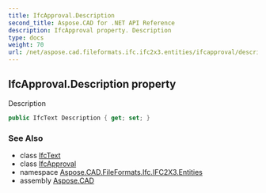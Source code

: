 ```yaml
---
title: IfcApproval.Description
second_title: Aspose.CAD for .NET API Reference
description: IfcApproval property. Description
type: docs
weight: 70
url: /net/aspose.cad.fileformats.ifc.ifc2x3.entities/ifcapproval/description/
---
```

## IfcApproval.Description property

Description

```csharp
public IfcText Description { get; set; }
```

### See Also

* class [IfcText](../../../aspose.cad.fileformats.ifc.ifc2x3.types/ifctext/)
* class [IfcApproval](../)
* namespace [Aspose.CAD.FileFormats.Ifc.IFC2X3.Entities](../../ifcapproval/)
* assembly [Aspose.CAD](../../../)


